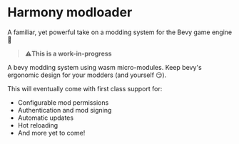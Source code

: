 # Harmony modloader

A familiar, yet powerful take on a modding system for the Bevy game engine 🫰

> **⚠️This is a work-in-progress**

A bevy modding system using wasm micro-modules. Keep bevy's ergonomic design for your modders (and yourself 😏).

This will eventually come with first class support for:

- Configurable mod permissions
- Authentication and mod signing
- Automatic updates
- Hot reloading
- And more yet to come!
